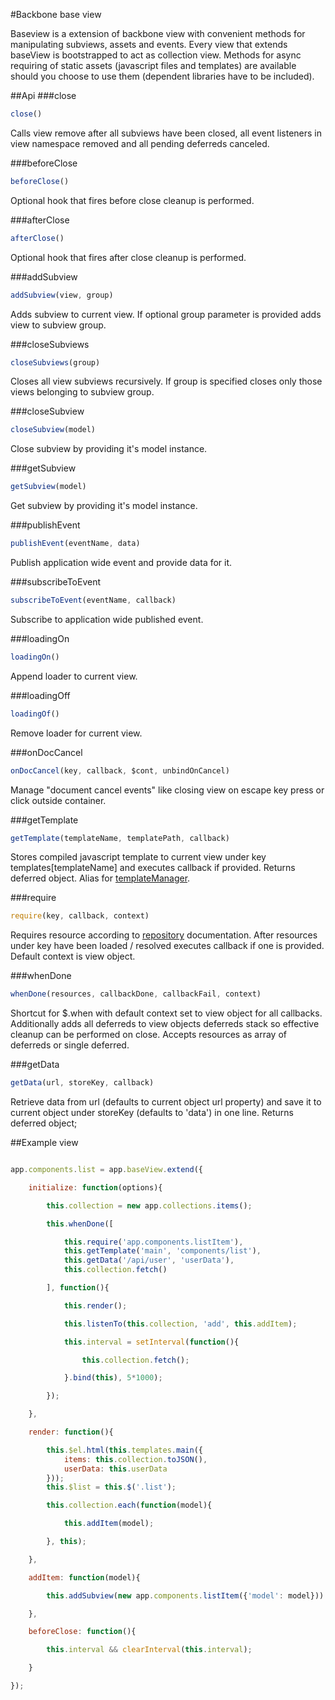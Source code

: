 #Backbone base view

Baseview is a extension of backbone view with convenient methods for manipulating subviews, assets and events.
Every view that extends baseView is bootstrapped to act as collection view.
Methods for async requiring of static assets (javascript files and templates) are available should you choose to use them (dependent libraries have to be included).

##Api
###close
```javascript
close()
```
Calls view remove after all subviews have been closed, all event listeners in view namespace removed and all pending deferreds canceled.

###beforeClose
```javascript
beforeClose()
```
Optional hook that fires before close cleanup is performed.

###afterClose
```javascript
afterClose()
```
Optional hook that fires after close cleanup is performed.

###addSubview
```javascript
addSubview(view, group)
```
Adds subview to current view. If optional group parameter is provided adds view to subview group.

###closeSubviews
```javascript
closeSubviews(group)
```
Closes all view subviews recursively. If group is specified closes only those views belonging to subview group.

###closeSubview
```javascript
closeSubview(model)
```
Close subview by providing it's model instance.

###getSubview
```javascript
getSubview(model)
```
Get subview by providing it's model instance.

###publishEvent
```javascript
publishEvent(eventName, data)
```
Publish application wide event and provide data for it.

###subscribeToEvent
```javascript
subscribeToEvent(eventName, callback)
```
Subscribe to application wide published event.

###loadingOn
```javascript
loadingOn()
```
Append loader to current view.

###loadingOff
```javascript
loadingOf()
```
Remove loader for current view.

###onDocCancel
```javascript
onDocCancel(key, callback, $cont, unbindOnCancel)
```
Manage "document cancel events" like closing view on escape key press or click outside container.

###getTemplate
```javascript
getTemplate(templateName, templatePath, callback)
```
Stores compiled javascript template to current view under key templates[templateName] and executes callback if provided.
Returns deferred object. Alias for [templateManager](https://github.com/dbrekalo/templateManager).

###require
```javascript
require(key, callback, context)
```
Requires resource according to [repository](https://github.com/dbrekalo/repository) documentation.
After resources under key have been loaded / resolved executes callback if one is provided. Default context is view object.

###whenDone
```javascript
whenDone(resources, callbackDone, callbackFail, context)
```
Shortcut for $.when with default context set to view object for all callbacks. Additionally adds all deferreds to view objects deferreds stack so effective cleanup can be performed on close.
Accepts resources as array of deferreds or single deferred.

###getData
```javascript
getData(url, storeKey, callback)
```
Retrieve data from url (defaults to current object url property) and save it to current object under storeKey (defaults to 'data') in one line. Returns deferred object;

##Example view
```javascript

app.components.list = app.baseView.extend({

	initialize: function(options){

		this.collection = new app.collections.items();

		this.whenDone([

			this.require('app.components.listItem'),
			this.getTemplate('main', 'components/list'),
			this.getData('/api/user', 'userData'),
			this.collection.fetch()

		], function(){

			this.render();

			this.listenTo(this.collection, 'add', this.addItem);

			this.interval = setInterval(function(){

				this.collection.fetch();

			}.bind(this), 5*1000);

		});

	},

	render: function(){

		this.$el.html(this.templates.main({
			items: this.collection.toJSON(),
			userData: this.userData
		}));
		this.$list = this.$('.list');

		this.collection.each(function(model){

			this.addItem(model);

		}, this);

	},

	addItem: function(model){

		this.addSubview(new app.components.listItem({'model': model})).$el.appendTo(this.$list);

	},

	beforeClose: function(){

		this.interval && clearInterval(this.interval);

	}

});

```